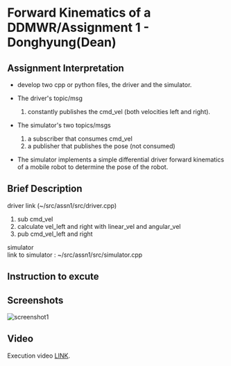# Forward Kinematics of a DDMWR/Assignment 1 - Donghyung(Dean)

## Assignment Interpretation
* develop two cpp or python files, the driver and the simulator.

* The driver's topic/msg 
    1) constantly publishes the cmd_vel (both velocities left and right). 

* The simulator's two topics/msgs 
    1) a subscriber that consumes cmd_vel
    1) a publisher that publishes the pose (not consumed)

* The simulator implements a simple differential driver forward kinematics of a mobile robot to determine the pose of the robot.

## Brief Description
driver link (~/src/assn1/src/driver.cpp)
1. sub cmd_vel
2. calculate vel_left and right with linear_vel and angular_vel
3. pub cmd_vel_left and right


simulator\
link to simulator : ~/src/assn1/src/simulator.cpp

## Instruction to excute


## Screenshots
![screenshot1](./images/screenshot1.png)

## Video
Execution video [LINK](https://pages.github.com/).
